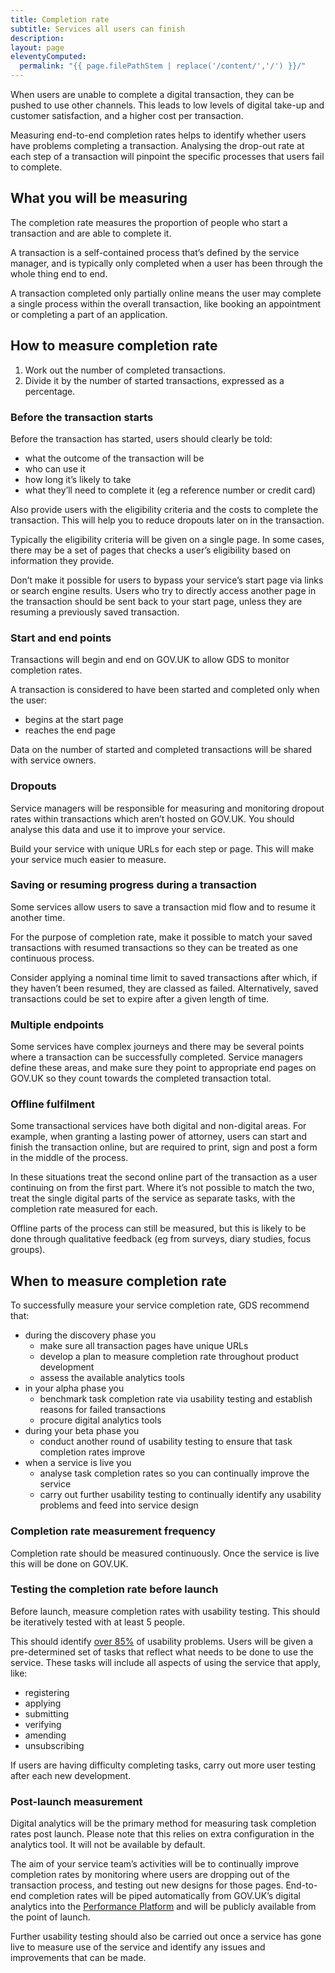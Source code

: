 ```yaml
---
title: Completion rate
subtitle: Services all users can finish
description:
layout: page
eleventyComputed:
  permalink: "{{ page.filePathStem | replace('/content/','/') }}/"
---
```


When users are unable to complete a digital transaction, they can be pushed to use other channels. This leads to low levels of digital take-up and customer satisfaction, and a higher cost per transaction.

Measuring end-to-end completion rates helps to identify whether users have problems completing a transaction. Analysing the drop-out rate at each step of a transaction will pinpoint the specific processes that users fail to complete.

## What you will be measuring

The completion rate measures the proportion of people who start a transaction and are able to complete it.

A transaction is a self-contained process that’s defined by the service manager, and is typically only completed when a user has been through the whole thing end to end.

A transaction completed only partially online means the user may complete a single process within the overall transaction, like booking an appointment or completing a part of an application.

## How to measure completion rate

1. Work out the number of completed transactions.
2. Divide it by the number of started transactions, expressed as a percentage.

### Before the transaction starts

Before the transaction has started, users should clearly be told:

- what the outcome of the transaction will be
- who can use it
- how long it’s likely to take
- what they’ll need to complete it (eg a reference number or credit card)

Also provide users with the eligibility criteria and the costs to complete the transaction. This will help you to reduce dropouts later on in the transaction.

Typically the eligibility criteria will be given on a single page. In some cases, there may be a set of pages that checks a user’s eligibility based on information they provide.

Don’t make it possible for users to bypass your service’s start page via links or search engine results. Users who try to directly access another page in the transaction should be sent back to your start page, unless they are resuming a previously saved transaction.

### Start and end points

Transactions will begin and end on GOV.UK to allow GDS to monitor completion rates.

A transaction is considered to have been started and completed only when the user:

- begins at the start page
- reaches the end page

Data on the number of started and completed transactions will be shared with service owners.

<!-- ![Completion rate](https://web.archive.org/web/20150324140533im_/https://www.gov.uk/service-manual/assets/images/measuring-completion-rates.png) -->

### Dropouts

Service managers will be responsible for measuring and monitoring dropout rates within transactions which aren’t hosted on GOV.UK. You should analyse this data and use it to improve your service.

Build your service with unique URLs for each step or page. This will make your service much easier to measure.

### Saving or resuming progress during a transaction

Some services allow users to save a transaction mid flow and to resume it another time.

For the purpose of completion rate, make it possible to match your saved transactions with resumed transactions so they can be treated as one continuous process.

Consider applying a nominal time limit to saved transactions after which, if they haven’t been resumed, they are classed as failed. Alternatively, saved transactions could be set to expire after a given length of time.

### Multiple endpoints

Some services have complex journeys and there may be several points where a transaction can be successfully completed. Service managers define these areas, and make sure they point to appropriate end pages on GOV.UK so they count towards the completed transaction total.

### Offline fulfilment

Some transactional services have both digital and non-digital areas. For example, when granting a lasting power of attorney, users can start and finish the transaction online, but are required to print, sign and post a form in the middle of the process.

In these situations treat the second online part of the transaction as a user continuing on from the first part. Where it’s not possible to match the two, treat the single digital parts of the service as separate tasks, with the completion rate measured for each.

Offline parts of the process can still be measured, but this is likely to be done through qualitative feedback (eg from surveys, diary studies, focus groups).

## When to measure completion rate

To successfully measure your service completion rate, GDS recommend that:

- during the discovery phase you
    - make sure all transaction pages have unique URLs
    - develop a plan to measure completion rate throughout product development
    - assess the available analytics tools
- in your alpha phase you
    - benchmark task completion rate via usability testing and establish reasons for failed transactions
    - procure digital analytics tools
- during your beta phase you
    - conduct another round of usability testing to ensure that task completion rates improve
- when a service is live you
    - analyse task completion rates so you can continually improve the service
    - carry out further usability testing to continually identify any usability problems and feed into service design

### Completion rate measurement frequency

Completion rate should be measured continuously. Once the service is live this will be done on GOV.UK.

### Testing the completion rate before launch

Before launch, measure completion rates with usability testing. This should be iteratively tested with at least 5 people.

This should identify [over 85%](http://www.nngroup.com/articles/why-you-only-need-to-test-with-5-users/) of usability problems. Users will be given a pre-determined set of tasks that reflect what needs to be done to use the service. These tasks will include all aspects of using the service that apply, like:

- registering
- applying
- submitting
- verifying
- amending
- unsubscribing

If users are having difficulty completing tasks, carry out more user testing after each new development.

### Post-launch measurement

Digital analytics will be the primary method for measuring task completion rates post launch. Please note that this relies on extra configuration in the analytics tool. It will not be available by default.

The aim of your service team’s activities will be to continually improve completion rates by monitoring where users are dropping out of the transaction process, and testing out new designs for those pages. End-to-end completion rates will be piped automatically from GOV.UK’s digital analytics into the [Performance Platform](/version-1/guides/performance-platform/) and will be publicly available from the point of launch.

Further usability testing should also be carried out once a service has gone live to measure use of the service and identify any issues and improvements that can be made.
